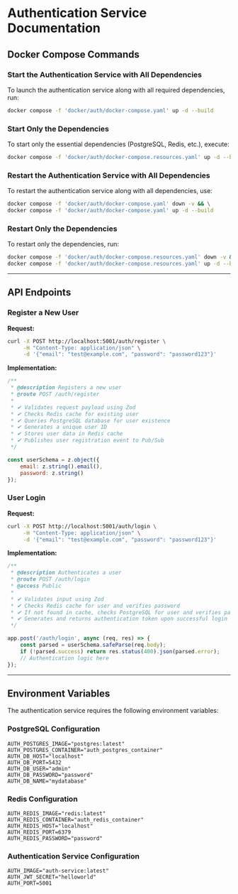 # Authentication Service Documentation

## Docker Compose Commands

### Start the Authentication Service with All Dependencies
To launch the authentication service along with all required dependencies, run:
```sh
docker compose -f 'docker/auth/docker-compose.yaml' up -d --build
```

### Start Only the Dependencies
To start only the essential dependencies (PostgreSQL, Redis, etc.), execute:
```sh
docker compose -f 'docker/auth/docker-compose.resources.yaml' up -d --build
```

### Restart the Authentication Service with All Dependencies
To restart the authentication service along with all dependencies, use:
```sh
docker compose -f 'docker/auth/docker-compose.yaml' down -v && \
docker compose -f 'docker/auth/docker-compose.yaml' up -d --build
```

### Restart Only the Dependencies
To restart only the dependencies, run:
```sh
docker compose -f 'docker/auth/docker-compose.resources.yaml' down -v && \
docker compose -f 'docker/auth/docker-compose.resources.yaml' up -d --build
```

---

## API Endpoints

### Register a New User
**Request:**
```sh
curl -X POST http://localhost:5001/auth/register \
     -H "Content-Type: application/json" \
     -d '{"email": "test@example.com", "password": "password123"}'
```

**Implementation:**
```js
/**
 * @description Registers a new user
 * @route POST /auth/register
 * 
 * ✔ Validates request payload using Zod
 * ✔ Checks Redis cache for existing user
 * ✔ Queries PostgreSQL database for user existence
 * ✔ Generates a unique user ID
 * ✔ Stores user data in Redis cache
 * ✔ Publishes user registration event to Pub/Sub
 */

const userSchema = z.object({
    email: z.string().email(),
    password: z.string()
});
```

### User Login
**Request:**
```sh
curl -X POST http://localhost:5001/auth/login \
     -H "Content-Type: application/json" \
     -d '{"email": "test@example.com", "password": "password123"}'
```

**Implementation:**
```js
/**
 * @description Authenticates a user
 * @route POST /auth/login
 * @access Public
 * 
 * ✔ Validates input using Zod
 * ✔ Checks Redis cache for user and verifies password
 * ✔ If not found in cache, checks PostgreSQL for user and verifies password
 * ✔ Generates and returns authentication token upon successful login
 */

app.post('/auth/login', async (req, res) => {
    const parsed = userSchema.safeParse(req.body);
    if (!parsed.success) return res.status(400).json(parsed.error);
    // Authentication logic here
});
```

---

## Environment Variables
The authentication service requires the following environment variables:

### PostgreSQL Configuration
```env
AUTH_POSTGRES_IMAGE="postgres:latest"
AUTH_POSTGRES_CONTAINER="auth_postgres_container"
AUTH_DB_HOST="localhost"
AUTH_DB_PORT=5432
AUTH_DB_USER="admin"
AUTH_DB_PASSWORD="password"
AUTH_DB_NAME="mydatabase"
```

### Redis Configuration
```env
AUTH_REDIS_IMAGE="redis:latest"
AUTH_REDIS_CONTAINER="auth_redis_container"
AUTH_REDIS_HOST="localhost"
AUTH_REDIS_PORT=6379
AUTH_REDIS_PASSWORD="password"
```

### Authentication Service Configuration
```env
AUTH_IMAGE="auth-service:latest"
AUTH_JWT_SECRET="helloworld"
AUTH_PORT=5001
```